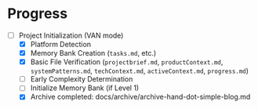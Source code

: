 # Progress

- [ ] Project Initialization (VAN mode)
  - [x] Platform Detection
  - [x] Memory Bank Creation (`tasks.md`, etc.)
  - [x] Basic File Verification (`projectbrief.md`, `productContext.md`, `systemPatterns.md`, `techContext.md`, `activeContext.md`, `progress.md`)
  - [ ] Early Complexity Determination
  - [ ] Initialize Memory Bank (if Level 1)
  - [x] Archive completed: docs/archive/archive-hand-dot-simple-blog.md 